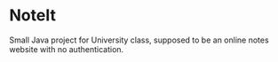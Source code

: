 # NoteIt
Small Java project for University class, supposed to be an online notes website with no authentication.
